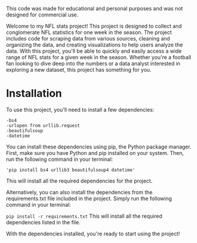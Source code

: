 
This code was made for educational and personal purposes and was not designed for commercial use.

Welcome to my NFL stats project! This project is designed to collect and conglomerate NFL statistics for one week in the season. The project includes code for scraping data from various sources, cleaning and organizing the data, and creating visualizations to help users analyze the data. With this project, you'll be able to quickly and easily access a wide range of NFL stats for a given week in the season. Whether you're a football fan looking to dive deep into the numbers or a data analyst interested in exploring a new dataset, this project has something for you.

# **Installation**
To use this project, you'll need to install a few dependencies:

```
-bs4
-urlopen from urllib.request
-beautifulsoup
-datetime
```
You can install these dependencies using pip, the Python package manager. First, make sure you have Python and pip installed on your system. Then, run the following command in your terminal:


```
'pip install bs4 urllib3 beautifulsoup4 datetime'
```
This will install all the required dependencies for the project.

Alternatively, you can also install the dependencies from the requirements.txt file included in the project. Simply run the following command in your terminal:


```pip install -r requirements.txt```
This will install all the required dependencies listed in the file.

With the dependencies installed, you're ready to start using the project!


